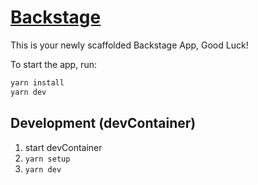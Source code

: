 # [Backstage](https://backstage.io)

This is your newly scaffolded Backstage App, Good Luck!

To start the app, run:

```sh
yarn install
yarn dev
```


## Development (devContainer)

1. start devContainer
2. `yarn setup`
3. `yarn dev`
